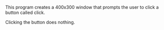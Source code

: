 This program creates a 400x300 window that prompts the user to click a button called click.

Clicking the button does nothing.

